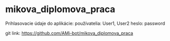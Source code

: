 # mikova_diplomova_praca
Prihlasovacie údaje do aplikácie:
používatelia: User1, User2
heslo: password
 
git link: https://github.com/AMi-bot/mikova_diplomova_praca
